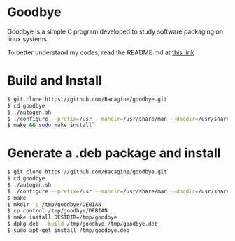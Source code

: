 # Goodbye

Goodbye is a simple C program developed to study software packaging on linux systems

To better understand my codes, read the README.md at [this link](https://github.com/Bacagine/Bacagine)

# Build and Install

```bash
$ git clone https://github.com/Bacagine/goodbye.git
$ cd goodbye
$ ./autogen.sh
$ ./configure --prefix=/usr --mandir=/usr/share/man --docdir=/usr/share/doc`
$ make && sudo make install`
```

# Generate a .deb package and install
```bash
$ git clone https://github.com/Bacagine/goodbye.git
$ cd goodbye
$ ./autogen.sh
$ ./configure --prefix=/usr --mandir=/usr/share/man --docdir=/usr/share/doc
$ make
$ mkdir -p /tmp/goodbye/DEBIAN
$ cp control /tmp/goodbye/DEBIAN
$ make install DESTDIR=/tmp/goodbye
$ dpkg-deb --build /tmp/goodbye /tmp/goodbye.deb
$ sudo apt-get install /tmp/goodbye.deb
```

